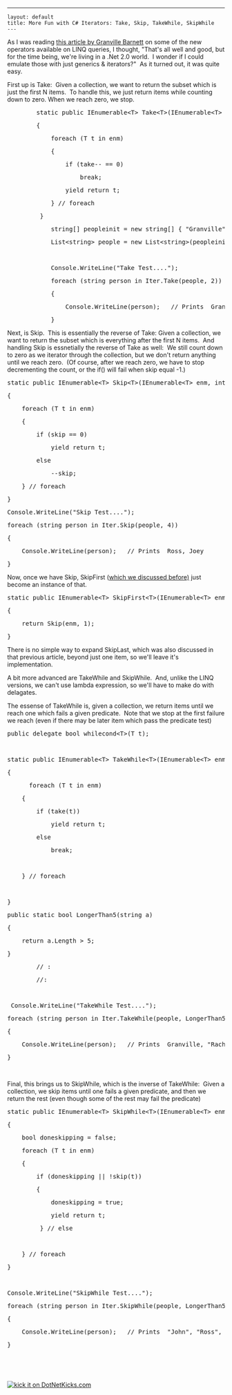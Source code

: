   ---
    layout: default
    title: More Fun with C# Iterators: Take, Skip, TakeWhile, SkipWhile
    ---

  <p>As I was reading <a href="http://gbarnett.org/archive/2007/03/08/linq-standard-query-operators-part-3.aspx">this article by Granville Barnett</a> on some of the new operators available on LINQ queries, I thought, "That's all well and good, but for the time being, we're living in a .Net 2.0 world.  I wonder if I could emulate those with just generics &amp; iterators?"  As it turned out, it was quite easy.</p> <p>First up is Take:  Given a collection, we want to return the subset which is just the first N items.  To handle this, we just return items while counting down to zero. When we reach zero, we stop.  </p> <p> </p><div class="csharpcode"><pre class="alt">        <span class="kwrd">static</span> <span class="kwrd">public</span> IEnumerable&lt;T&gt; Take&lt;T&gt;(IEnumerable&lt;T&gt; enm, <span class="kwrd">int</span> take)</pre><pre>        {</pre><pre class="alt">            <span class="kwrd">foreach</span> (T t <span class="kwrd">in</span> enm)</pre><pre>            {</pre><pre class="alt">                <span class="kwrd">if</span> (take-- == 0)</pre><pre>                    <span class="kwrd">break</span>;</pre><pre class="alt">                <span class="kwrd">yield</span> <span class="kwrd">return</span> t;</pre><pre>            } <span class="rem">// foreach </span></pre><pre class="alt">         }</pre></div>
<p></p>
<p>
</p><div class="csharpcode"><pre class="alt">            <span class="kwrd">string</span>[] peopleinit = <span class="kwrd">new</span> <span class="kwrd">string</span>[] { <span class="str">"Granville"</span>, <span class="str">"Rachel"</span>, <span class="str">"Monica"</span>, <span class="str">"John"</span>, <span class="str">"Ross"</span>, <span class="str">"Joey"</span> };</pre><pre>            List&lt;<span class="kwrd">string</span>&gt; people = <span class="kwrd">new</span> List&lt;<span class="kwrd">string</span>&gt;(peopleinit);</pre><pre class="alt"> </pre><pre>            Console.WriteLine(<span class="str">"Take Test...."</span>);</pre><pre class="alt">            <span class="kwrd">foreach</span> (<span class="kwrd">string</span> person <span class="kwrd">in</span> Iter.Take(people, 2))</pre><pre>            {</pre><pre class="alt">                Console.WriteLine(person);   <span class="rem">// Prints  Granville, Rachel</span></pre><pre>            }</pre></div>
<p></p>
<p>Next, is Skip.  This is essentially the reverse of Take: Given a collection, we want to return the subset which is everything after the first N items.  And handling Skip is essnetially the reverse of Take as well:  We still count down to zero as we iterator through the collection, but we don't return anything until we reach zero.  (Of course, after we reach zero, we have to stop decrementing the count, or the if() will fail when skip equal -1.)</p>
<p>
</p><div class="csharpcode"><pre class="alt"><span class="kwrd">static</span> <span class="kwrd">public</span> IEnumerable&lt;T&gt; Skip&lt;T&gt;(IEnumerable&lt;T&gt; enm, <span class="kwrd">int</span> skip)</pre><pre>{</pre><pre class="alt">    <span class="kwrd">foreach</span> (T t <span class="kwrd">in</span> enm)</pre><pre>    {</pre><pre class="alt">        <span class="kwrd">if</span> (skip == 0)</pre><pre>            <span class="kwrd">yield</span> <span class="kwrd">return</span> t;</pre><pre class="alt">        <span class="kwrd">else</span></pre><pre>            --skip;</pre><pre class="alt">    } <span class="rem">// foreach </span></pre><pre>}</pre></div>
<p></p>
<p>
</p><div class="csharpcode"><pre class="alt">Console.WriteLine(<span class="str">"Skip Test...."</span>);</pre><pre><span class="kwrd">foreach</span> (<span class="kwrd">string</span> person <span class="kwrd">in</span> Iter.Skip(people, 4))</pre><pre class="alt">{</pre><pre>    Console.WriteLine(person);   <span class="rem">// Prints  Ross, Joey</span></pre><pre class="alt">}</pre></div>
<p></p>
<p>Now, once we have Skip, SkipFirst (<a href="http://honestillusion.com/blogs/blog_0/archive/2007/02/05/c-code-adding-skip-first-to-foreach.aspx">which we discussed before)</a> just become an instance of that. </p>
<p>
</p><div class="csharpcode"><pre class="alt"><span class="kwrd">static</span> <span class="kwrd">public</span> IEnumerable&lt;T&gt; SkipFirst&lt;T&gt;(IEnumerable&lt;T&gt; enm)</pre><pre>{</pre><pre class="alt">    <span class="kwrd">return</span> Skip(enm, 1);</pre><pre>} </pre></div>
<p></p>
<p>There is no simple way to expand SkipLast, which was also discussed in that previous article, beyond just one item, so we'll leave it's implementation.</p>
<p>A bit more advanced are TakeWhile and SkipWhile.  And, unlike the LINQ versions, we can't use lambda expression, so we'll have to make do with delagates.</p>
<p>The essense of TakeWhile is, given a collection, we return items until we reach one which fails a given predicate.  Note that we stop at the first failure we reach (even if there may be later item which pass the predicate test)</p>
<p>
</p><div class="csharpcode"><pre class="alt"><span class="kwrd">public</span> <span class="kwrd">delegate</span> <span class="kwrd">bool</span> whilecond&lt;T&gt;(T t);</pre><pre> </pre><pre class="alt"><span class="kwrd">static</span> <span class="kwrd">public</span> IEnumerable&lt;T&gt; TakeWhile&lt;T&gt;(IEnumerable&lt;T&gt; enm, whilecond&lt;T&gt; take)</pre><pre>{</pre><pre class="alt">      <span class="kwrd">foreach</span> (T t <span class="kwrd">in</span> enm)</pre><pre>    {</pre><pre class="alt">        <span class="kwrd">if</span> (take(t))</pre><pre>            <span class="kwrd">yield</span> <span class="kwrd">return</span> t;</pre><pre class="alt">        <span class="kwrd">else</span></pre><pre>            <span class="kwrd">break</span>;</pre><pre class="alt"> </pre><pre>    } <span class="rem">// foreach </span></pre><pre class="alt"> </pre><pre>}</pre></div>
<p></p>
<p>
</p><div class="csharpcode"><pre class="alt"><span class="kwrd">public</span> <span class="kwrd">static</span> <span class="kwrd">bool</span> LongerThan5(<span class="kwrd">string</span> a)</pre><pre>{</pre><pre class="alt">    <span class="kwrd">return</span> a.Length &gt; 5;</pre><pre>}</pre><pre class="alt">        <span class="rem">// :</span></pre><pre>        <span class="rem">//:</span></pre><pre class="alt">        </pre><pre> Console.WriteLine(<span class="str">"TakeWhile Test...."</span>);</pre><pre class="alt"><span class="kwrd">foreach</span> (<span class="kwrd">string</span> person <span class="kwrd">in</span> Iter.TakeWhile(people, LongerThan5))</pre><pre>{</pre><pre class="alt">    Console.WriteLine(person);   <span class="rem">// Prints  Granville, "Rachel", "Monica", </span></pre><pre>}</pre></div>
<p></p>
<p> </p>
<p>Final, this brings us to SkipWhile, which is the inverse of TakeWhile:  Given a collection, we skip items until one fails a given predicate, and then we return the rest (even though some of the rest may fail the predicate)</p>
<p>
</p><div class="csharpcode"><pre class="alt"><span class="kwrd">static</span> <span class="kwrd">public</span> IEnumerable&lt;T&gt; SkipWhile&lt;T&gt;(IEnumerable&lt;T&gt; enm, whilecond&lt;T&gt; skip)</pre><pre>{</pre><pre class="alt">    <span class="kwrd">bool</span> doneskipping = <span class="kwrd">false</span>;</pre><pre>    <span class="kwrd">foreach</span> (T t <span class="kwrd">in</span> enm)</pre><pre class="alt">    {</pre><pre>        <span class="kwrd">if</span> (doneskipping || !skip(t))</pre><pre class="alt">        {</pre><pre>            doneskipping = <span class="kwrd">true</span>;</pre><pre class="alt">            <span class="kwrd">yield</span> <span class="kwrd">return</span> t;</pre><pre>         } <span class="rem">// else</span></pre><pre class="alt"> </pre><pre>    } <span class="rem">// foreach </span></pre><pre class="alt">}</pre></div>
<p></p>
<p>
</p><div class="csharpcode"><pre class="alt"> </pre><pre>Console.WriteLine(<span class="str">"SkipWhile Test...."</span>);</pre><pre class="alt"><span class="kwrd">foreach</span> (<span class="kwrd">string</span> person <span class="kwrd">in</span> Iter.SkipWhile(people, LongerThan5))</pre><pre>{</pre><pre class="alt">    Console.WriteLine(person);   <span class="rem">// Prints  "John", "Ross", "Joey" </span></pre><pre>}</pre></div>
<p></p>
<p> </p>
<p> </p><a href="http://www.dotnetkicks.com/kick/?url=http://honestillusion.com/blogs/blog_0/archive/2007/03/09/more-fun-with-c-iterators-take-skip-takewhile-skipwhile.aspx"><img alt="kick it on DotNetKicks.com" src="http://www.dotnetkicks.com/Services/Images/KickItImageGenerator.ashx?url=http://honestillusion.com/blogs/blog_0/archive/2007/03/09/more-fun-with-c-iterators-take-skip-takewhile-skipwhile.aspx" border="0" /></a>